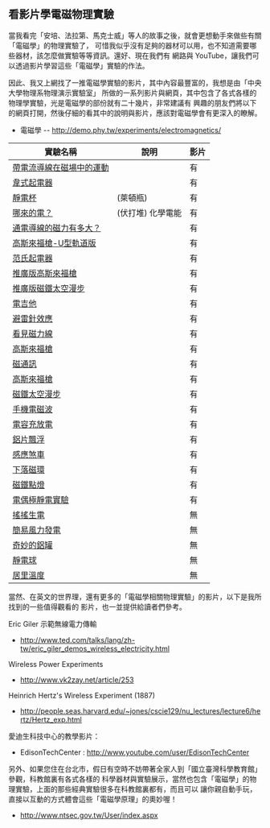 ## 看影片學電磁物理實驗

當我看完「安培、法拉第、馬克士威」等人的故事之後，就會更想動手來做些有關「電磁學」的物理實驗了，
可惜我似乎沒有足夠的器材可以用，也不知道需要哪些器材，該怎麼做實驗等等資訊。還好、現在我們有
網路與 YouTube，讓我們可以透過影片學習這些「電磁學」實驗的作法。

因此、我又上網找了一推電磁學實驗的影片，其中內容最豐富的，我想是由「中央大學物理系物理演示實驗室」
所做的一系列影片與網頁，其中包含了各式各樣的物理學實驗，光是電磁學的部份就有二十幾片，非常建議有
興趣的朋友們將以下的網頁打開，然後仔細的看其中的說明與影片，應該對電磁學會有更深入的瞭解。

* 電磁學 -- http://demo.phy.tw/experiments/electromagnetics/

| 實驗名稱                    |  說明                                |  影片 |
|-----------------------------|--------------------------------------|-------|
| [帶電流導線在磁場中的運動]  |                                      | 有    |
| [韋式起電器]                |                                      | 有    |
| [靜電杯]                    | (萊頓瓶)                             | 有    |
| [哪來的電？]                | (伏打堆) 化學電能                    | 有    |
| [通電導線的磁力有多大？]    |                                      | 有    |
| [高斯來福槍-U型軌道版]      |                                      | 有    |
| [范氏起電器]                |                                      | 有    |
| [推廣版高斯來福槍]          |                                      | 有    |
| [推廣版磁鐵太空漫步]        |                                      | 有    |
| [電吉他]                    |                                      | 有    |
| [避雷針效應]                |                                      | 有    |
| [看見磁力線]                |                                      | 有    |
| [高斯來福槍]                |                                      | 有    |
| [磁通訊]                    |                                      | 有    |
| [高斯來福槍]                |                                      | 有    |
| [磁鐵太空漫步]              |                                      | 有    |
| [手機電磁波]                |                                      | 有    |
| [電容充放電]                |                                      | 有    |
| [鋁片飄浮]                  |                                      | 有    |
| [感應煞車]                  |                                      | 有    |
| [下落磁環]                  |                                      | 有    |
| [磁鐵點燈]                  |                                      | 有    |
| [電偶極靜電實驗]            |                                      | 有    |
| [搖搖生電]                  |                                      | 無    |
| [簡易風力發電]              |                                      | 無    |
| [奇妙的鋁罐]                |                                      | 無    |
| [靜電球]                    |                                      | 無    |
| [居里溫度]                  |                                      | 無    |


當然、在英文的世界理，還有更多的「電磁學相關物理實驗」的影片，以下是我所找到的一些值得觀看的
影片，也一並提供給讀者們參考。

Eric Giler 示範無線電力傳輸

* http://www.ted.com/talks/lang/zh-tw/eric_giler_demos_wireless_electricity.html

Wireless Power Experiments

* http://www.vk2zay.net/article/253

Heinrich Hertz's Wireless Experiment (1887)

* http://people.seas.harvard.edu/~jones/cscie129/nu_lectures/lecture6/hertz/Hertz_exp.html

愛迪生科技中心的教學影片：

* EdisonTechCenter : http://www.youtube.com/user/EdisonTechCenter

另外、如果您住在台北市，假日有空時不妨帶著全家人到「國立臺灣科學教育館」參觀，科教館裏有各式各樣的
科學器材與實驗展示，當然也包含「電磁學」的物理實驗，上面的那些經典實驗很多在科教館裏都有，而且可以
讓你親自動手玩，直接以互動的方式體會這些「電磁學原理」的奧妙喔！

* http://www.ntsec.gov.tw/User/index.aspx


[帶電流導線在磁場中的運動]:http://demo.phy.tw/experiments/electromagnetics/page/3/#!experiments/electromagnetics/ac-magnetic-contrast/
[韋式起電器]:http://demo.phy.tw/experiments/electromagnetics/page/2/#!experiments/electromagnetics/wimshurst-machine/
[靜電杯]:http://demo.phy.tw/experiments/electromagnetics/page/2/#!experiments/electromagnetics/leyden-jar/  
[哪來的電？]:http://demo.phy.tw/experiments/electromagnetics/page/2/#!experiments/electromagnetics/voltaic-pile/ 
[通電導線的磁力有多大？]:http://demo.phy.tw/experiments/electromagnetics/page/2/#!experiments/electromagnetics/force-between-current-carry-wire/
[高斯來福槍-U型軌道版]:http://demo.phy.tw/experiments/electromagnetics/page/2/#!experiments/electromagnetics/u-type-track-gauss-rifle/
[范氏起電器]:http://demo.phy.tw/experiments/electromagnetics/page/2/#!experiments/electromagnetics/van-de-graaf-generator/
[推廣版高斯來福槍]:http://demo.phy.tw/experiments/electromagnetics/page/2/#!experiments/electromagnetics/compact-gauss-rifle/
[推廣版磁鐵太空漫步]:http://demo.phy.tw/experiments/electromagnetics/page/2/#!experiments/electromagnetics/hand_on-float-magnet/
[電吉他]:http://demo.phy.tw/experiments/electromagnetics/page/2/#!experiments/electromagnetics/electric-guitar/
[避雷針效應]:http://demo.phy.tw/experiments/electromagnetics/page/2/#!experiments/electromagnetics/lightening-rod/
[看見磁力線]:http://demo.phy.tw/experiments/electromagnetics/page/2/#!experiments/electromagnetics/visible-magnetic-field-line-2/
[高斯來福槍]:http://demo.phy.tw/experiments/electromagnetics/gauss-rifle/
[磁通訊]:http://demo.phy.tw/experiments/electromagnetics/magnetic-communication/
[磁鐵太空漫步]:http://demo.phy.tw/experiments/electromagnetics/page/2/#!experiments/electromagnetics/magnet_lenz-law_spacewalk/
[消失的電力]:http://demo.phy.tw/experiments/electromagnetics/#!experiments/electromagnetics/disappeared-electricity/
[手機電磁波]:http://demo.phy.tw/experiments/electromagnetics/#!experiments/electromagnetics/electromagnetic-wave-of-mobile-phone/
[電容充放電]:http://demo.phy.tw/experiments/electromagnetics/capacitor/
[鋁片飄浮]:http://demo.phy.tw/experiments/electromagnetics/#!experiments/electromagnetics/flying-aluminum-foil/
[感應煞車]:http://demo.phy.tw/experiments/electromagnetics/#!experiments/electromagnetics/pendulum-stop/
[下落磁環]:http://demo.phy.tw/experiments/electromagnetics/#!experiments/electromagnetics/falling-magnet/
[磁鐵點燈]:http://demo.phy.tw/experiments/electromagnetics/#!experiments/electromagnetics/lenzs-law/
[電偶極靜電實驗]:http://demo.phy.tw/experiments/electromagnetics/#!experiments/electromagnetics/electrostatics/

[搖搖生電]:http://demo.phy.tw/experiments/electromagnetics/page/2/#!experiments/electromagnetics/%e6%90%96%e6%90%96%e7%94%9f%e9%9b%bb/
[簡易風力發電]:http://demo.phy.tw/experiments/electromagnetics/page/2/#!experiments/electromagnetics/%e7%b0%a1%e6%98%93%e9%a2%a8%e5%8a%9b%e7%99%bc%e9%9b%bb/
[奇妙的鋁罐]:http://demo.phy.tw/experiments/electromagnetics/page/2/#!experiments/electromagnetics/%e5%a5%87%e5%a6%99%e7%9a%84%e9%8b%81%e7%bd%90/
[靜電球]:http://demo.phy.tw/experiments/electromagnetics/page/2/#!experiments/electromagnetics/static-charged-ball/
[居里溫度]:http://demo.phy.tw/experiments/electromagnetics/page/2/#!experiments/electromagnetics/curie-temperature/


[姓名標示-非商業性-相同方式分享 2.5 台灣]:http://creativecommons.org/licenses/by-nc-sa/2.5/tw/
